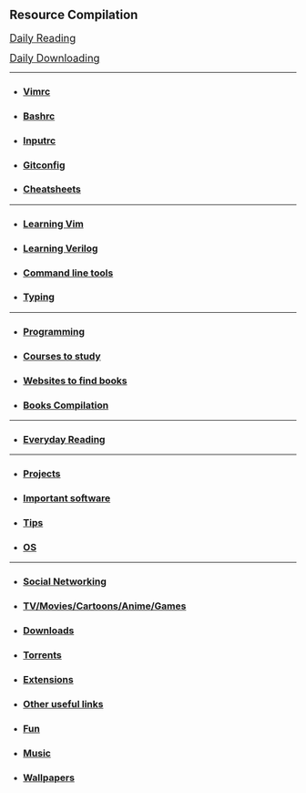 <link rel="icon" href="https://gs1293.github.io/favicon.ico?v=2"/>

## Resource Compilation

<a onclick="window.open('https://fossbytes.com/'); window.open('https://news.google.com/news/');  window.open('http://www.espncricinfo.com/'); window.open('https://www.reddit.com/')" href="https://github.com/" target="_blank"> <font size="+1">Daily Reading</font> </a>

<a onclick="window.open('https://www.tvtime.com/en'); window.open('https://psarips.com/category/tv-show/');  window.open('https://thepiratebay.org/'); window.open('http://snahp.it/')" href="https://animetosho.org/" target="_blank"> <font size="+1">Daily Downloading</font> </a>

---

  - ### [Vimrc](md/vimrc.md)
  - ### [Bashrc](md/bashrc.md)
  - ### [Inputrc](md/inputrc.md)
  - ### [Gitconfig](md/gitconfig.md)
  - ### [Cheatsheets](md/cheatsheets.md)

---

  - ### [Learning Vim](md/vim_learning.md)
  - ### [Learning Verilog](md/verilog_learning.md)
  - ### [Command line tools](md/linux_tools.md)
  - ### [Typing](md/typing.md)

---

  - ### [Programming](md/programming.md)
  - ### [Courses to study](md/courses_to_study.md)
  - ### [Websites to find books](md/books.md)
  - ### [Books Compilation](https://gs1293.github.io/books/)

---

  - ### [Everyday Reading](md/everyday.md)

---

  - ### [Projects](md/projects.md)
  - ### [Important software](md/imp_soft.md)
  - ### [Tips](md/tips.md)
  - ### [OS](md/os.md)

---

  - ### [Social Networking](md/social.md)
  - ### [TV/Movies/Cartoons/Anime/Games](md/tv.md)
  - ### [Downloads](md/download.md)
  - ### [Torrents](md/torrents.md)
  - ### [Extensions](md/extensions.md)
  - ### [Other useful links](md/others.md)
  - ### [Fun](md/fun.md)
  - ### [Music](https://gs1293.github.io/music/)
  - ### [Wallpapers](https://gs1293.github.io/wallpapers/)
